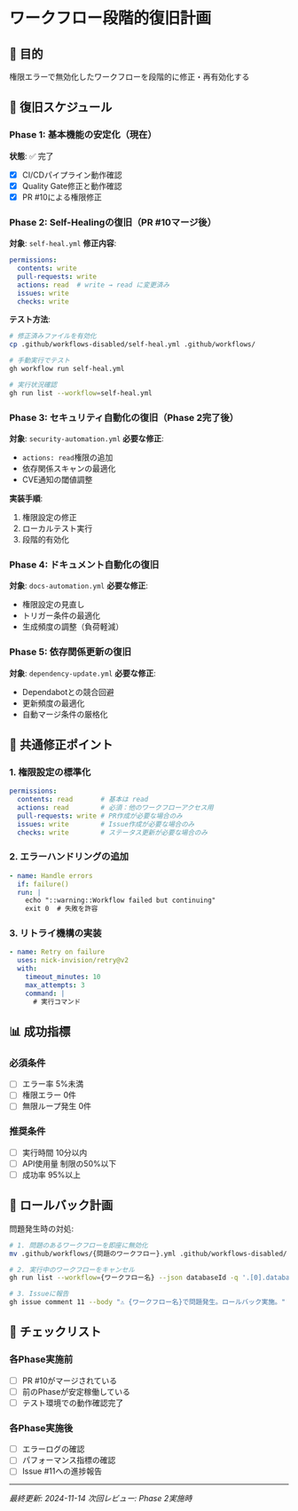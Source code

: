# ワークフロー段階的復旧計画

## 🎯 目的
権限エラーで無効化したワークフローを段階的に修正・再有効化する

## 📅 復旧スケジュール

### Phase 1: 基本機能の安定化（現在）
**状態**: ✅ 完了
- [x] CI/CDパイプライン動作確認
- [x] Quality Gate修正と動作確認
- [x] PR #10による権限修正

### Phase 2: Self-Healingの復旧（PR #10マージ後）
**対象**: `self-heal.yml`
**修正内容**:
```yaml
permissions:
  contents: write
  pull-requests: write
  actions: read  # write → read に変更済み
  issues: write
  checks: write
```
**テスト方法**:
```bash
# 修正済みファイルを有効化
cp .github/workflows-disabled/self-heal.yml .github/workflows/

# 手動実行でテスト
gh workflow run self-heal.yml

# 実行状況確認
gh run list --workflow=self-heal.yml
```

### Phase 3: セキュリティ自動化の復旧（Phase 2完了後）
**対象**: `security-automation.yml`
**必要な修正**:
- `actions: read`権限の追加
- 依存関係スキャンの最適化
- CVE通知の閾値調整

**実装手順**:
1. 権限設定の修正
2. ローカルテスト実行
3. 段階的有効化

### Phase 4: ドキュメント自動化の復旧
**対象**: `docs-automation.yml`
**必要な修正**:
- 権限設定の見直し
- トリガー条件の最適化
- 生成頻度の調整（負荷軽減）

### Phase 5: 依存関係更新の復旧
**対象**: `dependency-update.yml`
**必要な修正**:
- Dependabotとの競合回避
- 更新頻度の最適化
- 自動マージ条件の厳格化

## 🔧 共通修正ポイント

### 1. 権限設定の標準化
```yaml
permissions:
  contents: read       # 基本は read
  actions: read        # 必須：他のワークフローアクセス用
  pull-requests: write # PR作成が必要な場合のみ
  issues: write        # Issue作成が必要な場合のみ
  checks: write        # ステータス更新が必要な場合のみ
```

### 2. エラーハンドリングの追加
```yaml
- name: Handle errors
  if: failure()
  run: |
    echo "::warning::Workflow failed but continuing"
    exit 0  # 失敗を許容
```

### 3. リトライ機構の実装
```yaml
- name: Retry on failure
  uses: nick-invision/retry@v2
  with:
    timeout_minutes: 10
    max_attempts: 3
    command: |
      # 実行コマンド
```

## 📊 成功指標

### 必須条件
- [ ] エラー率 5%未満
- [ ] 権限エラー 0件
- [ ] 無限ループ発生 0件

### 推奨条件
- [ ] 実行時間 10分以内
- [ ] API使用量 制限の50%以下
- [ ] 成功率 95%以上

## 🚨 ロールバック計画

問題発生時の対処:
```bash
# 1. 問題のあるワークフローを即座に無効化
mv .github/workflows/{問題のワークフロー}.yml .github/workflows-disabled/

# 2. 実行中のワークフローをキャンセル
gh run list --workflow={ワークフロー名} --json databaseId -q '.[0].databaseId' | xargs gh run cancel

# 3. Issueに報告
gh issue comment 11 --body "⚠️ {ワークフロー名}で問題発生。ロールバック実施。"
```

## 📝 チェックリスト

### 各Phase実施前
- [ ] PR #10がマージされている
- [ ] 前のPhaseが安定稼働している
- [ ] テスト環境での動作確認完了

### 各Phase実施後
- [ ] エラーログの確認
- [ ] パフォーマンス指標の確認
- [ ] Issue #11への進捗報告

---
*最終更新: 2024-11-14*
*次回レビュー: Phase 2実施時*